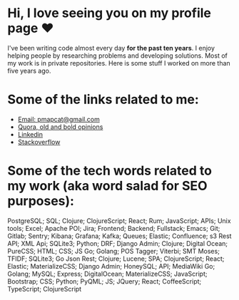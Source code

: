 # Hi, I love seeing you on my profile page ❤

I've been writing code almost every day **for the past ten years**. 
I enjoy helping people by researching problems and developing solutions. 
Most of my work is in private repositories. Here is some stuff I worked on more than five years ago. 

# Some of the links related to me: 
* [Email: pmapcat@gmail.com](mailto:pmapcat@gmail.com)
* [Quora, old and bold opinions](https://www.quora.com/profile/May-3330)
* [Linkedin](https://www.linkedin.com/in/pmapcat/)
* [Stackoverflow](https://stackoverflow.com/users/3362518/pmapcat)

# Some of the tech words related to my work (aka word salad for SEO purposes): 

PostgreSQL; SQL;  Clojure; ClojureScript; React; Rum; JavaScript; APIs; Unix tools; Excel; Apache POI; Jira; 
Frontend; Backend; Fullstack; Emacs; Git; Gitlab; Sentry; Kibana; Grafana; Kafka; Queues; Elastic; Confluence; s3
Rest API; XML Api; SQLite3; Python; DRF; Django Admin; Clojure; Digital Ocean; PureCSS; HTML; CSS; JS
Go; Golang; POS Tagger; Viterbi; SMT Moses; TFIDF; SQLite3; Go Json Rest; Clojure; Lucene; SPA; ClojureScript; React; Elastic; 
MaterializeCSS; Django Admin; HoneySQL; API; MediaWiki
Go; Golang; MySQL; Express; DigitalOcean; MaterializeCSS; JavaScript; Bootstrap; CSS; Python; PyQML; JS; JQuery; React; CoffeeScript; TypeScript; ClojureScript
